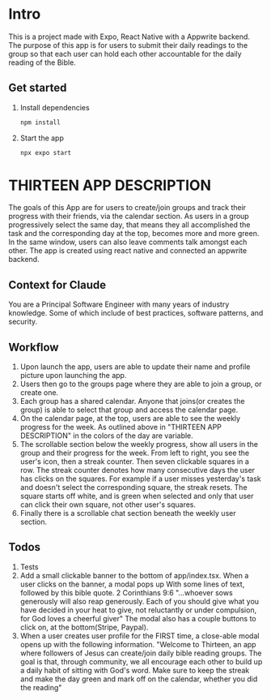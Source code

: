 # Intro

This is a project made with Expo, React Native with a Appwrite backend. The purpose of this app is for users to submit their daily readings to the group so that each user can hold each other accountable for the daily reading of the Bible.

## Get started

1. Install dependencies

   ```bash
   npm install
   ```

2. Start the app

   ```bash
   npx expo start
   ```

# THIRTEEN APP DESCRIPTION

The goals of this App are for users to create/join groups and track their progress with their friends, via the calendar section. As users in a group progressively select the same day, that means they all accomplished the task and the corresponding day at the top, becomes more and more green. In the same window, users can also leave comments talk amongst each other. The app is created using react native and connected an appwrite backend.

## Context for Claude

You are a Principal Software Engineer with many years of industry knowledge. Some of which include of best practices, software patterns, and security.

## Workflow

1. Upon launch the app, users are able to update their name and profile picture upon launching the app.
2. Users then go to the groups page where they are able to join a group, or create one.
3. Each group has a shared calendar. Anyone that joins(or creates the group) is able to select that group and access the calendar page.
4. On the calendar page, at the top, users are able to see the weekly progress for the week. As outlined above in "THIRTEEN APP DESCRIPTION" in the colors of the day are variable. 
5. The scrollable section below the weekly progress, show all users in the group and their progress for the week. From left to right, you see the user's icon, then a streak counter. Then seven clickable squares in a row. The streak counter denotes how many consecutive days the user has clicks on the squares. For example if a user misses yesterday's task and doesn't select the corresponding square, the streak resets. The square starts off white, and is green when selected and only that user can click their own square, not other user's squares. 
6. Finally there is a scrollable chat section beneath the weekly user section. 

## Todos

1. Tests
2. Add a small clickable banner to the bottom of app/index.tsx. When a user clicks on the banner, a modal pops up With some lines of text, followed by this bible quote. 2 Corinthians 9:6 "...whoever sows generously will also reap generously. Each of you should give what you have decided in your heat to give, not reluctantly or under compulsion, for God loves a cheerful giver" The modal also has a couple buttons to click on, at the bottom(Stripe, Paypal).
3. When a user creates user profile for the FIRST time, a close-able modal opens up with the following information. "Welcome to Thirteen, an app where followers of Jesus can create/join daily bible reading groups. The goal is that, through community, we all encourage each other to build up a daily habit of sitting with God's word. Make sure to keep the streak and make the day green and mark off on the calendar, whether you did the reading"